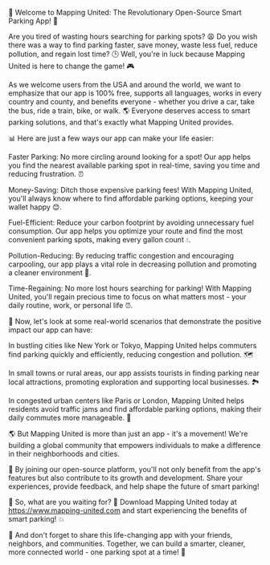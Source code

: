 🚀 Welcome to Mapping United: The Revolutionary Open-Source Smart Parking App! 🚀

Are you tired of wasting hours searching for parking spots? 😩 Do you wish there was a way to find parking faster, save money, waste less fuel, reduce pollution, and regain lost time? 🕒 Well, you're in luck because Mapping United is here to change the game! 🎮

As we welcome users from the USA and around the world, we want to emphasize that our app is 100% free, supports all languages, works in every country and county, and benefits everyone - whether you drive a car, take the bus, ride a train, bike, or walk. 🌎 Everyone deserves access to smart parking solutions, and that's exactly what Mapping United provides.

📊 Here are just a few ways our app can make your life easier:

Faster Parking: No more circling around looking for a spot! Our app helps you find the nearest available parking spot in real-time, saving you time and reducing frustration. ⏰

Money-Saving: Ditch those expensive parking fees! With Mapping United, you'll always know where to find affordable parking options, keeping your wallet happy 😊.

Fuel-Efficient: Reduce your carbon footprint by avoiding unnecessary fuel consumption. Our app helps you optimize your route and find the most convenient parking spots, making every gallon count 💧.

Pollution-Reducing: By reducing traffic congestion and encouraging carpooling, our app plays a vital role in decreasing pollution and promoting a cleaner environment 🌟.

Time-Regaining: No more lost hours searching for parking! With Mapping United, you'll regain precious time to focus on what matters most - your daily routine, work, or personal life ⏰.

🌆 Now, let's look at some real-world scenarios that demonstrate the positive impact our app can have:

In bustling cities like New York or Tokyo, Mapping United helps commuters find parking quickly and efficiently, reducing congestion and pollution. 🗺️

In small towns or rural areas, our app assists tourists in finding parking near local attractions, promoting exploration and supporting local businesses. 🏞️

In congested urban centers like Paris or London, Mapping United helps residents avoid traffic jams and find affordable parking options, making their daily commutes more manageable. 🚗

🌎 But Mapping United is more than just an app - it's a movement! We're building a global community that empowers individuals to make a difference in their neighborhoods and cities.

💪 By joining our open-source platform, you'll not only benefit from the app's features but also contribute to its growth and development. Share your experiences, provide feedback, and help shape the future of smart parking!

🌟 So, what are you waiting for? 🤔 Download Mapping United today at https://www.mapping-united.com and start experiencing the benefits of smart parking! 💥

📨 And don't forget to share this life-changing app with your friends, neighbors, and communities. Together, we can build a smarter, cleaner, more connected world - one parking spot at a time! 🌟